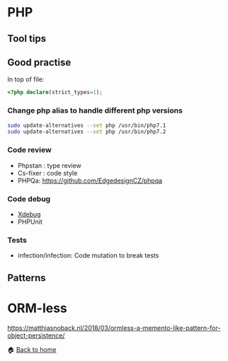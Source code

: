 PHP
======

Tool tips
------

## Good practise

In top of file:
```php
<?php declare(strict_types=1);
```

### Change php alias to handle different php versions

```bash
sudo update-alternatives --set php /usr/bin/php7.1
sudo update-alternatives --set php /usr/bin/php7.2
```

### Code review

* Phpstan : type review
* Cs-fixer : code style
* PHPQa: https://github.com/EdgedesignCZ/phpqa

### Code debug

* [Xdebug](Xdebug.md)
* PHPUnit

### Tests

* infection/infection: Code mutation to break tests 

Patterns
------

# ORM-less

https://matthiasnoback.nl/2018/03/ormless-a-memento-like-pattern-for-object-persistence/



:house: [Back to home](../../)